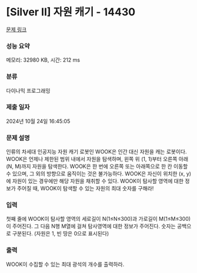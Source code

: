 # [Silver II] 자원 캐기 - 14430 

[문제 링크](https://www.acmicpc.net/problem/14430) 

### 성능 요약

메모리: 32980 KB, 시간: 212 ms

### 분류

다이나믹 프로그래밍

### 제출 일자

2024년 10월 24일 16:45:05

### 문제 설명

<p>인류의 차세대 인공지능 자원 캐기 로봇인 WOOK은 인간 대신 자원을 캐는 로봇이다. WOOK은 언제나 제한된 범위 내에서 자원을 탐색하며, 왼쪽 위 (1, 1)부터 오른쪽 아래 (N, M)까지 자원을 탐색한다. WOOK은 한 번에 오른쪽 또는 아래쪽으로 한 칸 이동할 수 있으며, 그 외의 방향으로 움직이는 것은 불가능하다. WOOK은 자신이 위치한 (x, y)에 자원이 있는 경우에만 해당 자원을 채취할 수 있다. WOOK이 탐사할 영역에 대한 정보가 주어질 때, WOOK이 탐색할 수 있는 자원의 최대 숫자를 구해라!</p>

### 입력 

 <p>첫째 줄에 WOOK이 탐사할 영역의 세로길이 N(1≤N≤300)과 가로길이 M(1≤M≤300)이 주어진다. 그 다음 N행 M열에 걸쳐 탐사영역에 대한 정보가 주어진다. 숫자는 공백으로 구분된다. (자원은 1, 빈 땅은 0으로 표시된다)</p>

### 출력 

 <p>WOOK이 수집할 수 있는 최대 광석의 개수를 출력하라.</p>

